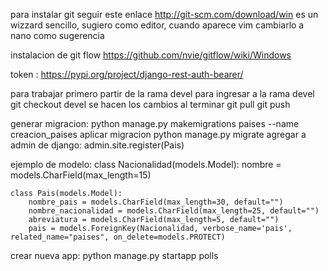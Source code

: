 para instalar git seguir este enlace http://git-scm.com/download/win
es un wizzard sencillo, sugiero como editor, cuando aparece vim cambiarlo a nano como sugerencia

instalacion de git flow https://github.com/nvie/gitflow/wiki/Windows


token : https://pypi.org/project/django-rest-auth-bearer/



para trabajar primero partir de la rama devel
para ingresar a la rama devel git checkout devel
se hacen los cambios
al terminar git pull
git push


generar migracion: python manage.py makemigrations paises --name creacion_paises
aplicar migracion python manage.py migrate
agregar a admin de django: admin.site.register(Pais)


ejemplo de modelo:
    class Nacionalidad(models.Model):
        nombre = models.CharField(max_length=15)
        
        
    class Pais(models.Model):
        nombre_pais = models.CharField(max_length=30, default="")
        nombre_nacionalidad = models.CharField(max_length=25, default="")
        abreviatura = models.CharField(max_length=5, default="")
        pais = models.ForeignKey(Nacionalidad, verbose_name='pais', related_name="paises", on_delete=models.PROTECT)

crear nueva app: python manage.py startapp polls